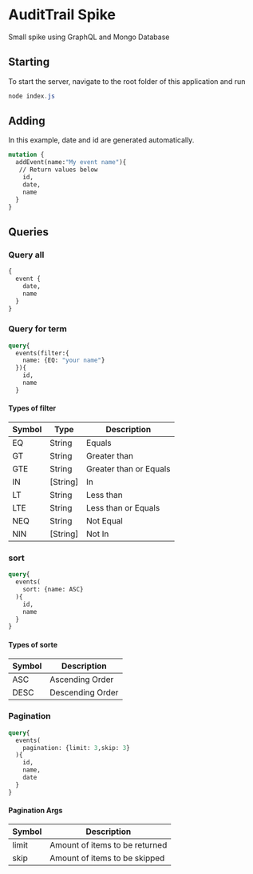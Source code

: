 # AuditTrail Spike

Small spike using GraphQL and Mongo Database

## Starting

To start the server, navigate to the root folder of this application and run

```powershell
node index.js
```

## Adding

In this example, date and id are generated automatically.

```GraphQL
mutation {
  addEvent(name:"My event name"){
   // Return values below
    id,
    date,
    name
  }
}

```

## Queries

### Query all

```GraphQL
{
  event {
    date,
    name
  }
}
```

### Query for term

```GraphQL
query{
  events(filter:{
    name: {EQ: "your name"}
  }){
    id,
    name
  }
```

#### Types of filter

| Symbol | Type     | Description            |
| ------ | -------- | ---------------------- |
| EQ     | String   | Equals                 |
| GT     | String   | Greater than           |
| GTE    | String   | Greater than or Equals |
| IN     | [String] | In                     |
| LT     | String   | Less than              |
| LTE    | String   | Less than or Equals    |
| NEQ    | String   | Not Equal              |
| NIN    | [String] | Not In                 |

### sort

```GraphQL
query{
  events(
    sort: {name: ASC}
  ){
    id,
    name
  }
}
```

#### Types of sorte

| Symbol | Description      |
| ------ | ---------------- |
| ASC    | Ascending Order  |
| DESC   | Descending Order |

### Pagination

```GraphQL
query{
  events(
    pagination: {limit: 3,skip: 3}
  ){
    id,
    name,
    date
  }
}
```

#### Pagination Args

| Symbol | Description                    |
| ------ | ------------------------------ |
| limit  | Amount of items to be returned |
| skip   | Amount of items to be skipped  |
